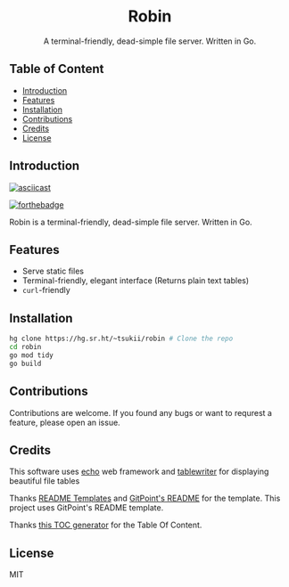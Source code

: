 <h1 align="center" class="header">Robin</h1>
<p align="center" class="desc">
  A terminal-friendly, dead-simple file server. Written in Go.
</p>

## Table of Content
- [Introduction](#introduction)
- [Features](#features)
- [Installation](#installation)
- [Contributions](#contributions)
- [Credits](#credits)
- [License](#license)

## Introduction
[![asciicast](https://asciinema.org/a/508141.svg)](https://asciinema.org/a/508141)

[![forthebadge](https://forthebadge.com/images/badges/built-with-love.svg)](https://forthebadge.com)

Robin is a terminal-friendly, dead-simple file server. Written in Go.

## Features

* Serve static files
* Terminal-friendly, elegant interface (Returns plain text tables)
* `curl`-friendly

## Installation

```sh
hg clone https://hg.sr.ht/~tsukii/robin # Clone the repo
cd robin
go mod tidy
go build
```

## Contributions

Contributions are welcome. If you found any bugs or want to requrest a feature, please open an issue. 

## Credits

This software uses [echo](https://echo.labstack.com) web framework
and [tablewriter](https://github.com/olekukonko/tablewriter) for displaying beautiful file tables

Thanks [README Templates](https://www.readme-templates.com) and [GitPoint's README](https://github.com/gitpoint/git-point#readme) for the template. This project uses GitPoint's README template.

Thanks [this TOC generator](https://ecotrust-canada.github.io/markdown-toc/) for the Table Of Content.

## License

MIT
